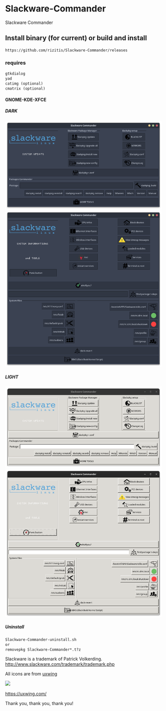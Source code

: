 # Slackware-Commander
Slackware Commander

## Install binary (for current) or build and install
```
https://github.com/rizitis/Slackware-Commander/releases
```
### requires
```
gtkdialog
yad
catimg (optional)
cmatrix (optional)
```

#### GNOME-KDE-XFCE

##### DARK
![Slackware-Commander](https://raw.githubusercontent.com/rizitis/Slackware-Commander/main/Slackware-Commander-3.0.3.png)
![Slackware-Commander](https://github.com/rizitis/Slackware-Commander/blob/main/Slackware-Commander-dark3.0.3.png?raw=true)

##### LIGHT
![Slackware-Commander](https://raw.githubusercontent.com/rizitis/Slackware-Commander/main/2scl1.png)
![Slackware-Commander](https://github.com/rizitis/Slackware-Commander/blob/main/1scl1.png)

##### Uninstall
```
Slackware-Commander-uninstall.sh
or 
removepkg Slackware-Commander*.t?z
```


Slackware is a trademark of Patrick Volkerding.
http://www.slackware.com/trademark/trademark.php

All icons are from [uxwing](https://uxwing.com/license/)

![](https://uxwing.com/wp-content/themes/uxwing/images/logo.svg)

https://uxwing.com/

Thank you, thank you, thank you!
